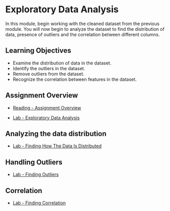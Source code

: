 # Exploratory Data Analysis

In this module, begin working with the cleaned dataset from the previous module. You will now begin to analyze the dataset to find the distribution of data, presence of outliers and the correlation between different columns.

## Learning Objectives

- Examine the distribution of data in the dataset.
- Identify the outliers in the dataset.
- Remove outliers from the dataset.
- Recognize the correlation between features in the dataset.

## Assignment Overview

- [Reading - Assignment Overview](https://www.coursera.org/learn/ibm-data-analyst-capstone-project/supplement/KT4iv/assignment-overview)

- [Lab - Exploratory Data Analysis](./Labs/M3ExploratoryDataAnalysis-lab.ipynb)

## Analyzing the data distribution

- [Lab - Finding How The Data Is Distributed](./Labs/M3ExploratoryDataAnalysis-lab.ipynb)

## Handling Outliers

- [Lab - Finding Outliers](./Labs/M3ExploratoryDataAnalysis-lab.ipynb)

## Correlation

- [Lab - Finding Correlation](./Labs/M3ExploratoryDataAnalysis-lab.ipynb)